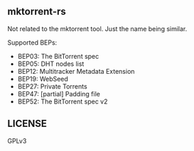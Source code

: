 ## mktorrent-rs

Not related to the mktorrent tool. Just the name being similar.

Supported BEPs:
- BEP03: The BitTorrent spec
- BEP05: DHT nodes list
- BEP12: Multitracker Metadata Extension
- BEP19: WebSeed
- BEP27: Private Torrents
- BEP47: \[partial] Padding file
- BEP52: The BitTorrent spec v2

## LICENSE

GPLv3
